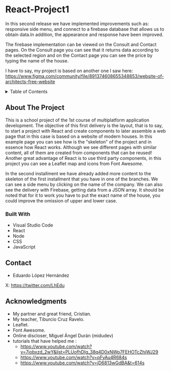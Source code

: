 # React-Project1
In this second release we have implemented improvements such as: responsive side menu, and connect to a firebase database that allows us to obtain data.In addition, the appearance and response have been improved.

The firebase implementation can be viewed on the Consult and Contact pages. 
On the Consult page you can see that it returns data according to the selected region and on the Contact page you can see the price by typing the name of the house.

I have to say, my project is based on another one I saw here: https://www.figma.com/community/file/891374608655348853/website-of-architects-free-website

<!-- TABLE OF CONTENTS -->
<details>
  <summary>Table of Contents</summary>
  <ol>
    <li>
      <a href="#about-the-project">About The Project</a>
      <ul>
        <li><a href="#built-with">Built With</a></li>
      </ul>
    </li>
    <li><a href="#contact">Contact</a></li>
    <li><a href="#acknowledgments">Acknowledgments</a></li>
  </ol>
</details>

<!-- ABOUT THE PROJECT -->
## About The Project
This is a school project of the 1st course of multiplatform application development. The objective of this first delivery is the layout, that is to say, to start a project with React and create components to later assemble a web page that in this case is based on a website of modern houses.
In this example page you can see how is the "skeleton" of the project and in essence how React works. Although we see different pages with similar content, all of them are created from components that can be reused!
Another great advantage of React is to use third party components, in this project you can see a Leaflet map and icons from Font Awesome.

In the second installment we have already added more content to the skeleton of the first installment that you have in one of the branches. We can see a side menu by clicking on the name of the company. 
We can also see the delivery with Firebase, getting data from a JSON array. It should be noted that for it to work you have to put the exact name of the house, you could improve the omission of upper and lower case.

### Built With

* Visual Studio Code
* React
* Node
* CSS
* JavaScript

<!-- CONTACT -->
## Contact

- Eduardo López Hernández

X: https://twitter.com/LhEdu

<!-- ACKNOWLEDGMENTS -->
## Acknowledgments
* My partner and great friend, Cristian.
* My teacher, Tiburcio Cruz Ravelo.
* Leaflet.
* Font Awesome.
* Online discloser, Miguel Ángel Durán (midudev)
* tutorials that have helped me :
  - https://www.youtube.com/watch?v=7iobxzd_2wY&list=PLUofhDIg_38q4D0xNWp7FEHOTcZhjWJ29
  - https://www.youtube.com/watch?v=pFyAu4R684s
  - https://www.youtube.com/watch?v=jD6813wGdBA&t=614s
